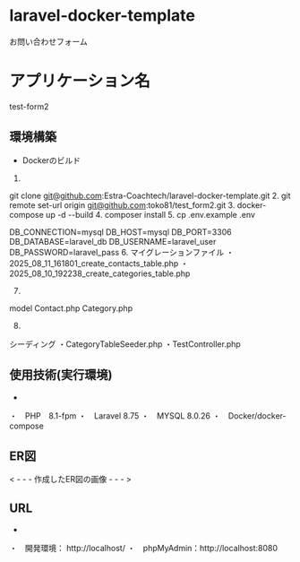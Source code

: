 # laravel-docker-template


お問い合わせフォーム

# アプリケーション名
test-form2

## 環境構築
- Dockerのビルド
1.
git clone git@github.com:Estra-Coachtech/laravel-docker-template.git
2.
git remote set-url origin git@github.com:toko81/test_form2.git
3.
docker-compose up -d --build
4.
composer install
5.
cp .env.example .env

DB_CONNECTION=mysql
DB_HOST=mysql
DB_PORT=3306
DB_DATABASE=laravel_db
DB_USERNAME=laravel_user
DB_PASSWORD=laravel_pass
6.
マイグレーションファイル
・2025_08_11_161801_create_contacts_table.php
・2025_08_10_192238_create_categories_table.php

7.
model
Contact.php
Category.php

8.
シーディング
・CategoryTableSeeder.php
・TestController.php


## 使用技術(実行環境)
- 
・　PHP　8.1-fpm
・　Laravel 8.75
・　MYSQL 8.0.26
・　Docker/docker-compose


## ER図
< - - - 作成したER図の画像 - - - >

## URL
-
・　開発環境： http://localhost/
・　phpMyAdmin：http://localhost:8080

